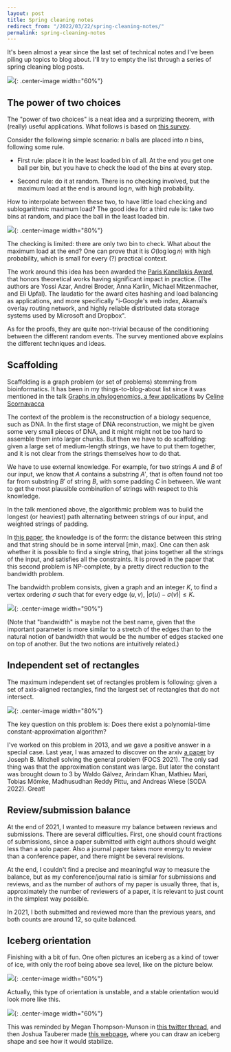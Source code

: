 ```yaml
---
layout: post
title: Spring cleaning notes
redirect_from: "/2022/03/22/spring-cleaning-notes/"
permalink: spring-cleaning-notes
---
```


It's been almost a year since the last set of technical notes and I've been 
piling up topics to blog about. I'll try to empty the list through a series of 
spring cleaning blog posts. 

![](../assets/spring-cleaning.jpg){: .center-image width="60%"}


## The power of two choices

The "power of two choices" is a neat idea and a surprizing theorem, with
(really) useful applications.
What follows is based on 
[this survey](http://libeccio.di.unisa.it/ASDII/2006/Approf/mitzenmacher.pdf).

Consider the following simple scenario: $n$ balls are placed into $n$ bins, 
following some rule. 

* First rule: place it in the least loaded bin of all. At the end you get 
one ball per bin, but you have to check the load of the bins at every step.

* Second rule: do it at random. There is no checking involved, but the 
maximum load at the end is around $\log n$, with high probability.

How to interpolate between these two, to have little load checking and 
sublogarithmic maximum load? 
The good idea for a third rule is: take two bins at random, and place the 
ball in the least loaded bin. 


![](../assets/balls-bins.png){: .center-image width="80%"}

The checking is limited: there are only two bin to check. 
What about the maximum load at the end? One can prove that it is 
$O(\log \log n)$ with high probability, which is small for every (?) 
practical context. 

The work around this idea has been awarded the 
[Paris Kanellakis Award](https://en.wikipedia.org/wiki/Paris_Kanellakis_Award), 
that honors theoretical works having significant impact in practice. 
(The authors are Yossi Azar, Andrei Broder, Anna Karlin, Michael Mitzenmacher, 
and Eli Upfal). The laudatio for the award cites hashing 
and load balancing as applications, and more specifically "i-Google's web 
index, Akamai’s overlay routing network, and highly reliable distributed 
data storage systems used by Microsoft and Dropbox".
 
As for the proofs, they are quite non-trivial because of the conditioning 
between the different random events. The survey mentioned above explains the 
different techniques and ideas.

## Scaffolding

Scaffolding is a graph problem (or set of problems) stemming from 
bioinformatics. It has been in my things-to-blog-about list since it was 
mentioned in the talk 
[Graphs in phylogenomics, a few applications](https://www-sop.inria.fr/coati/events/JGA2020/presentation/mardi-aprem/44-Scornavacca.Celine.pdf) by 
[Celine Scornavacca](https://sites.google.com/view/celinescornavacca)

The context of the problem is the reconstruction of a biology sequence, such 
as DNA. In the first stage of DNA reconstruction, we might be given some 
very small pieces of DNA, and it might might not be too hard to assemble them 
into larger chunks. But then we have to do scaffolding: given a large set of 
medium-length strings, we have to put them together, and it is not clear
from the strings themselves how to do that.

We have to use external knowledge. For example, for two strings $A$ and $B$
of our input, we know that $A$ contains a substring $A'$, that is 
often found not too far from substring $B'$ of string $B$, with some padding 
$C$ in between. We want to get the most plausible combination of strings 
with respect to this knowledge.

In the talk mentioned above, the algorithmic problem was to build
the longest (or heaviest) path alternating between strings of our input, 
and weighted strings of padding. 

In 
[this paper](https://publications.mpi-cbg.de/Huson_2002_6349.pdf), 
the knowledge is of the form: the distance between this string and that 
string should be in some interval [min, max]. One can then ask whether it 
is possible to find a single string, that joins together all the strings of 
the input, and satisfies all the constraints. 
It is proved in the paper 
that this second problem is NP-complete, by a pretty direct reduction to 
the bandwidth problem. 

The bandwidth problem consists, given a graph and an integer $K$, to find a
vertex ordering $\sigma$ such that for every edge $(u,v)$, 
$|\sigma(u)-\sigma(v)|\leq K$.

![](../assets/scaffolding.png){: .center-image width="90%"}

(Note that "bandwidth" is maybe not the best name, given that the important 
parameter is more similar to a stretch of the edges than to the natural 
notion of bandwidth that would be the number of edges stacked one on top of 
another. But the two notions are intuitively related.)


## Independent set of rectangles

The maximum independent set of rectangles problem is following: given a set of
axis-aligned rectangles, find the largest set of rectangles that do not 
intersect. 

![](../assets/independent-rectangles.png){: .center-image width="80%"}

The key question on this problem is: Does there exist a polynomial-time
constant-approximation algorithm?

I've worked on this problem in 2013, and we gave a positive answer in a 
special case. Last year, I was amazed to discover on the arxiv 
[a paper](https://arxiv.org/pdf/2101.00326.pdf) 
by Joseph B. Mitchell solving the general problem (FOCS 2021). 
The only sad thing was that the approximation constant was large. 
But later the constant was brought down to 3 by Waldo Gálvez, Arindam Khan, 
Mathieu Mari, Tobias Mömke, Madhusudhan Reddy Pittu, and Andreas Wiese 
(SODA 2022). Great!

## Review/submission balance		

At the end of 2021, I wanted to measure my balance between reviews and 
submissions. There are several difficulties. First, one should count fractions 
of submissions, since a paper submitted with eight authors should weight less
than a solo paper. Also a journal paper takes more energy to review than 
a conference paper, and there might be several revisions. 

At the end, I couldn't find a precise and meaningful way to measure the 
balance, but as my conference/journal ratio is similar for submissions and
reviews, and as the number of authors of my paper is usually three, that 
is, approximately the number of reviewers of a paper, it is relevant to just 
count in the simplest way possible. 

In 2021, I both submitted and reviewed more than the previous years, and 
both counts are around 12, so quite balanced.
 

## Iceberg orientation

Finishing with a bit of fun. One often pictures an iceberg as a kind of 
tower of ice, with only the roof being above sea level, like on the picture 
below. 

![](../assets/iceberg-1.png){: .center-image width="60%"}

Actually, this type of orientation is unstable, and a stable orientation 
would look more like this.

![](../assets/iceberg-2.png){: .center-image width="60%"}

This was reminded by Megan Thompson-Munson in
[this twitter thread](https://twitter.com/GlacialMeg/status/1362557149147058178?ref_src=twsrc%5Etfw), 
and then Joshua Tauberer made 
[this webpage](https://joshdata.me/iceberger.html), where you can draw an 
iceberg shape and see how it would stabilize.


